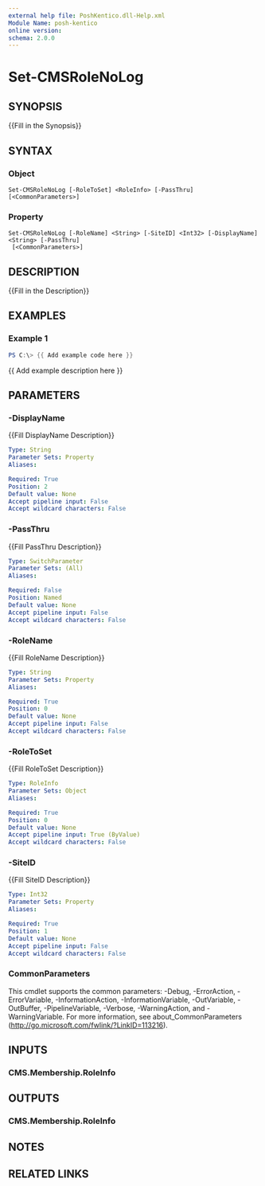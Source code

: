 ```yaml
---
external help file: PoshKentico.dll-Help.xml
Module Name: posh-kentico
online version:
schema: 2.0.0
---
```


# Set-CMSRoleNoLog

## SYNOPSIS
{{Fill in the Synopsis}}

## SYNTAX

### Object
```
Set-CMSRoleNoLog [-RoleToSet] <RoleInfo> [-PassThru] [<CommonParameters>]
```

### Property
```
Set-CMSRoleNoLog [-RoleName] <String> [-SiteID] <Int32> [-DisplayName] <String> [-PassThru]
 [<CommonParameters>]
```

## DESCRIPTION
{{Fill in the Description}}

## EXAMPLES

### Example 1
```powershell
PS C:\> {{ Add example code here }}
```

{{ Add example description here }}

## PARAMETERS

### -DisplayName
{{Fill DisplayName Description}}

```yaml
Type: String
Parameter Sets: Property
Aliases:

Required: True
Position: 2
Default value: None
Accept pipeline input: False
Accept wildcard characters: False
```

### -PassThru
{{Fill PassThru Description}}

```yaml
Type: SwitchParameter
Parameter Sets: (All)
Aliases:

Required: False
Position: Named
Default value: None
Accept pipeline input: False
Accept wildcard characters: False
```

### -RoleName
{{Fill RoleName Description}}

```yaml
Type: String
Parameter Sets: Property
Aliases:

Required: True
Position: 0
Default value: None
Accept pipeline input: False
Accept wildcard characters: False
```

### -RoleToSet
{{Fill RoleToSet Description}}

```yaml
Type: RoleInfo
Parameter Sets: Object
Aliases:

Required: True
Position: 0
Default value: None
Accept pipeline input: True (ByValue)
Accept wildcard characters: False
```

### -SiteID
{{Fill SiteID Description}}

```yaml
Type: Int32
Parameter Sets: Property
Aliases:

Required: True
Position: 1
Default value: None
Accept pipeline input: False
Accept wildcard characters: False
```

### CommonParameters
This cmdlet supports the common parameters: -Debug, -ErrorAction, -ErrorVariable, -InformationAction, -InformationVariable, -OutVariable, -OutBuffer, -PipelineVariable, -Verbose, -WarningAction, and -WarningVariable.
For more information, see about_CommonParameters (http://go.microsoft.com/fwlink/?LinkID=113216).

## INPUTS

### CMS.Membership.RoleInfo

## OUTPUTS

### CMS.Membership.RoleInfo

## NOTES

## RELATED LINKS
